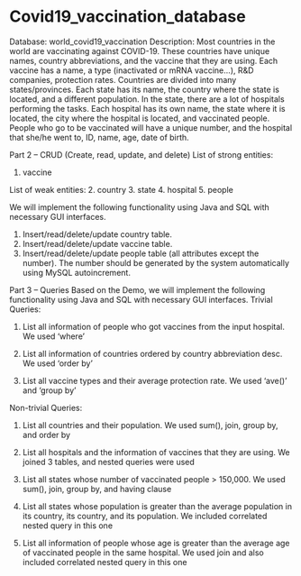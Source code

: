 # Covid19_vaccination_database
Database: world_covid19_vaccination
Description:
Most countries in the world are vaccinating against COVID-19. These countries have unique names, country abbreviations, and the vaccine that they are using. Each vaccine has a name, a type (inactivated or mRNA vaccine...), R&D companies, protection rates. Countries are divided into many states/provinces. Each state has its name, the country where the state is located, and a different population. In the state, there are a lot of hospitals performing the tasks. Each hospital has its own name, the state where it is located, the city where the hospital is located, and vaccinated people. People who go to be vaccinated will have a unique number, and the hospital that she/he went to, ID, name, age, date of birth.


Part 2 – CRUD (Create, read, update, and delete) 
List of strong entities:
1. vaccine

List of weak entities:
2. country 3. state 4. hospital 5. people

We will implement the following functionality using Java and SQL with necessary GUI interfaces.
1. Insert/read/delete/update country table.
2. Insert/read/delete/update vaccine table.
3. Insert/read/delete/update people table (all attributes except the number). The number should be generated by the system automatically using MySQL autoincrement.
 



Part 3 – Queries 
Based on the Demo, we will implement the following functionality using Java and SQL with necessary GUI interfaces.
Trivial Queries:

1. List all information of people who got vaccines from the input hospital.
We used ‘where’

2. List all information of countries ordered by country abbreviation desc.
We used ‘order by’

3. List all vaccine types and their average protection rate.
We used ‘ave()’ and ‘group by’

Non-trivial Queries:

1. List all countries and their population.
We used sum(), join, group by, and order by

2. List all hospitals and the information of vaccines that they are using.
We joined 3 tables, and nested queries were used

3. List all states whose number of vaccinated people > 150,000.
We used sum(), join, group by, and having clause

4. List all states whose population is greater than the average population in its country, its country, and its population.
We included correlated nested query in this one

5. List all information of people whose age is greater than the average age of vaccinated people in the same hospital.
We used join and also included correlated nested query in this one
